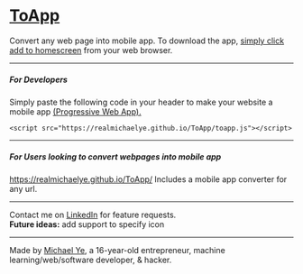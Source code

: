 
# [ToApp](https://realmichaelye.github.io/ToApp/)

Convert any web page into mobile app. To download the app,  [simply click add to homescreen](https://www.howtogeek.com/196087/how-to-add-websites-to-the-home-screen-on-any-smartphone-or-tablet/)  from your web browser.

----------

##### **For Developers**

Simply paste the following code in your header to make your website a mobile app  [(Progressive Web App).](https://blog.mozilla.org/firefox/progressive-web-apps-whats-big-deal/)

`<script src="https://realmichaelye.github.io/ToApp/toapp.js"></script>`

----------

##### **For Users looking to convert webpages into mobile app**

https://realmichaelye.github.io/ToApp/ Includes a mobile app converter for any url.

----------

Contact me on  [LinkedIn](https://www.linkedin.com/in/realmichaelye/)  for feature requests.  
**Future ideas:**  add support to specify icon

----------

Made by  [Michael Ye](https://www.linkedin.com/in/realmichaelye/), a 16-year-old entrepreneur, machine learning/web/software developer, & hacker.
